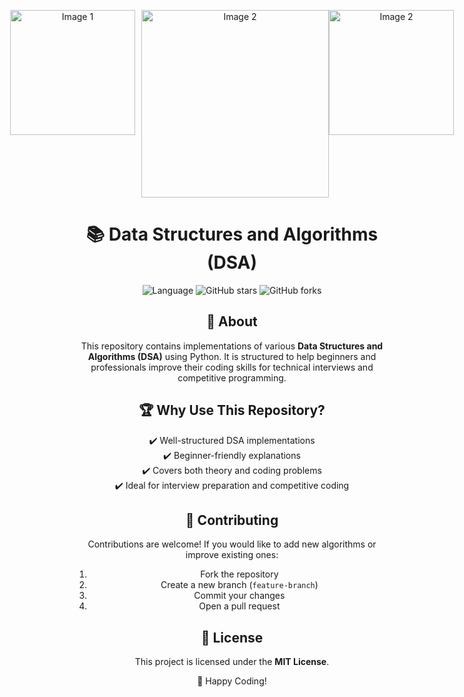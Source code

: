 <!-- README.md for Data Structures and Algorithms Repository -->

<p align="center" style="display: flex; justify-content: center;">
  <img src="https://cdn.devdojo.com/images/october2021/graph.gif" alt="Image 1" width="200px" style="margin-right: 10px;">
  <img src="https://cdn.prod.website-files.com/5e6e40d40f8bc39164b5c4e9/64e4bb21571af3c19c26b3a2_github.webp" alt="Image 2" width="300px">
  <img src="https://miro.medium.com/v2/resize:fit:800/1*gVJYUUE_rBHcpE5XB2s5ag.gif" alt="Image 2" width="200px">
</p>


<div align="center">
  <h1 align="center">📚 Data Structures and Algorithms (DSA)</h1>
  
  <p align="center">
    <img src="https://img.shields.io/badge/Language-Python-blue" alt="Language">
    <img src="https://img.shields.io/github/stars/JoshuaThadi/Data-Structures-Algorithms" alt="GitHub stars">
    <img src="https://img.shields.io/github/forks/JoshuaThadi/Data-Structures-Algorithms" alt="GitHub forks">
  </p>
  
  ## 📌 About
  This repository contains implementations of various **Data Structures and Algorithms (DSA)** using Python. It is structured to help beginners and professionals improve their coding skills for technical interviews and competitive programming.
  
 
  ## 🏆 Why Use This Repository?
  ✔️ Well-structured DSA implementations<br>
  ✔️ Beginner-friendly explanations<br>
  ✔️ Covers both theory and coding problems<br>
  ✔️ Ideal for interview preparation and competitive coding
  
  ## 🤝 Contributing
  Contributions are welcome! If you would like to add new algorithms or improve existing ones:
  1. Fork the repository
  2. Create a new branch (`feature-branch`)
  3. Commit your changes
  4. Open a pull request
  
  ## 📜 License
  This project is licensed under the **MIT License**.

  <p align="center">🚀 Happy Coding!</p>
</div>
